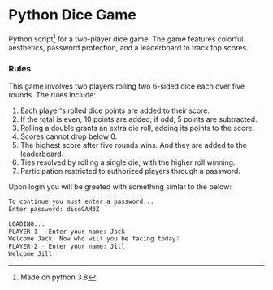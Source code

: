 # Python Dice Game
Python script[^fn] for a two-player dice game. The game features colorful aesthetics, password protection, and a leaderboard to track top scores.

### Rules
This game involves two players rolling two 6-sided dice each over five rounds. The rules include: 
1. Each player's rolled dice points are added to their score.
2. If the total is even, 10 points are added; if odd, 5 points are subtracted.
3. Rolling a double grants an extra die roll, adding its points to the score.
4. Scores cannot drop below 0.
5. The highest score after five rounds wins. And they are added to the leaderboard.
6. Ties resolved by rolling a single die, with the higher roll winning.
7. Participation restricted to authorized players through a password.

Upon login you will be greeted with something simlar to the below:
```bash
To continue you must enter a password...
Enter password: diceGAM3Z

LOADING...
PLAYER-1 - Enter your name: Jack
Welcome Jack! Now who will you be facing today?
PLAYER-2 - Enter your name: Jill
Welcome Jill!

```

[^fn]: Made on python 3.8
